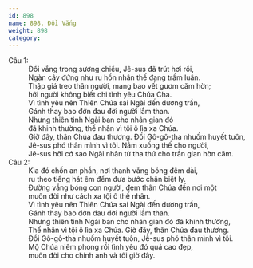 ```yaml
---
id: 898
name: 898. Đồi Vắng
weight: 898
category: 
---
```

<dl><dt>Câu 1:</dt><dd data-verse="1">Đồi vắng trong sương chiều, Jê-sus đã trút hơi rồi, <br/>Ngàn cây đứng như ru hồn nhân thế đang trầm luân. <br/>Thập giá treo thân người, mang bao vết gươm căm hờn; <br/>hỡi người không biết chi tình yêu Chúa Cha. <br/> Vì tình yêu nên Thiên Chúa sai Ngài đến dương trần, <br/>Gánh thay bao đớn đau đời người lầm than. <br/>Nhưng thiên tình Ngài ban cho nhân gian đó <br/>đã khinh thường, thế nhân vì tội ô lìa xa Chúa. <br/>Giờ đây, thân Chúa đau thương. Đồi Gô-gô-tha nhuốm huyết tuôn, <br/>Jê-sus phó thân mình vì tôi. Nằm xuống thế cho người, <br/>Jê-sus hỡi cớ sao Ngài nhân từ tha thứ cho trần gian hờn căm. </dd><dt>Câu 2:</dt><dd data-verse="2">Kìa đó chốn an phần, nơi thanh vắng bóng đêm dài, <br/>ru theo tiếng hát êm đềm đưa bước chân biệt ly. <br/>Đường vắng bóng con người, đem thân Chúa đến nơi một <br/>muôn đời như cách xa tội ô thế nhân. <br/>Vì tình yêu nên Thiên Chúa sai Ngài đến dương trần, <br/>Gánh thay bao đớn đau đời người lầm than. <br/>Nhưng thiên tình Ngài ban cho nhân gian đó đã khinh thường, <br/>Thế nhân vì tội ô lìa xa Chúa. Giờ đây, thân Chúa đau thương. <br/>Đồi Gô-gô-tha nhuốm huyết tuôn, Jê-sus phó thân mình vì tôi. <br/>Mộ Chúa niêm phong rồi tình yêu đó quá cao đẹp, <br/>muôn đời cho chính anh và tôi giờ đây. </dd></dl>

